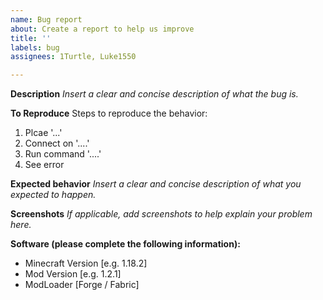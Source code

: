 ```yaml
---
name: Bug report
about: Create a report to help us improve
title: ''
labels: bug
assignees: 1Turtle, Luke1550

---
```


**Description**
*Insert a clear and concise description of what the bug is.*

**To Reproduce**
Steps to reproduce the behavior:
1. Plcae '...'
2. Connect on '....'
3. Run command '....'
4. See error

**Expected behavior**
*Insert a clear and concise description of what you expected to happen.*

**Screenshots**
*If applicable, add screenshots to help explain your problem here.*

**Software (please complete the following information):**
 - Minecraft Version [e.g. 1.18.2]
 - Mod Version [e.g. 1.2.1]
 - ModLoader [Forge / Fabric]

